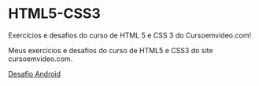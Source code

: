 # HTML5-CSS3
 Exercícios e desafios do curso de HTML 5 e CSS 3 do Cursoemvideo.com!
 
Meus exercícios e desafios do curso de HTML5 e CSS3 do site cursoemvideo.com.

<a href="https://idarlangomes.github.io/HTML5-CSS3/exercicios/des10/home.html">Desafio Android</a>

